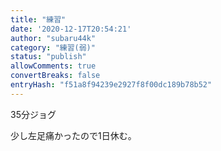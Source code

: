```yaml
---
title: "練習"
date: '2020-12-17T20:54:21'
author: "subaru44k"
category: "練習(弱)"
status: "publish"
allowComments: true
convertBreaks: false
entryHash: "f51a8f94239e2927f8f00dc189b78b52"
---
```

35分ジョグ

少し左足痛かったので1日休む。
